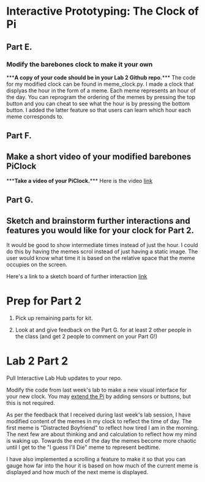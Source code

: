 # Interactive Prototyping: The Clock of Pi

## Part E.
### Modify the barebones clock to make it your own


\*\*\***A copy of your code should be in your Lab 2 Github repo.**\*\*\*
The code for my modified clock can be found in meme_clock.py. I made a clock that displyas the hour in the form of a meme. Each meme represents an hour of the day. You can reprogram the ordering of the memes by pressing the top button and you can cheat to see what the hour is by pressing the bottom button. I added the latter feature so that users can learn which hour each meme corresponds to. 


## Part F. 
## Make a short video of your modified barebones PiClock

\*\*\***Take a video of your PiClock.**\*\*\*
Here is the video [link](https://drive.google.com/file/d/1uET-HvDx4ghBFBYqeX8aqr4EhjqSRc3t/view?usp=sharing)


## Part G. 
## Sketch and brainstorm further interactions and features you would like for your clock for Part 2.

It would be good to show intermediate times instead of just the hour. I could do this by having the memes scrol instead of just having a static image. The user would know what time it is based on the relative space that the meme occupies on the screen. 

Here's a link to a sketch board of further interaction [link](https://drive.google.com/file/d/1N9YyW0fWrmnGxjX_1b4EfSkK9i0AjRMe/view?usp=sharing)

# Prep for Part 2

1. Pick up remaining parts for kit.

2. Look at and give feedback on the Part G. for at least 2 other people in the class (and get 2 people to comment on your Part G!)

# Lab 2 Part 2

Pull Interactive Lab Hub updates to your repo.

Modify the code from last week's lab to make a new visual interface for your new clock. You may [extend the Pi](Extending%20the%20Pi.md) by adding sensors or buttons, but this is not required.

As per the feedback that I received during last week's lab session, I have modified content of the memes in my clock to reflect the time of day. The first meme is "Distracted Boyfriend" to reflect how tired I am in the morning. The next few are about thinking and and calculation to reflect how my mind is waking up. Towards the end of the day the memes become more chaotic until I get to the "I guess I'll Die" meme to represent bedtime. 
 
I have also implemented a scrolling a feature to make it so that you can gauge how far into the hour it is based on how much of the current meme is displayed and how much of the next meme is displayed. 



